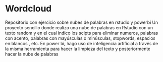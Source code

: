 # Wordcloud
Repositorio con ejercicio sobre nubes de palabras en rstudio y powerbi
Un proyecto sencillo donde realizo una nube de palabras en Rstudio con un texto random y en el cual indico los scipts para eliminar numeros, palabras con acento, palabras con mayúsculas o minúsculas, stopwords, espacios en blancos , etc. En power bi, hago uso de inteligencia artificial a través de la misma herramienta para hacer la limpieza del texto y posteriormente hacer la nube de palabras
